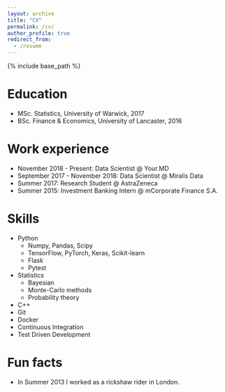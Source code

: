 ```yaml
---
layout: archive
title: "CV"
permalink: /cv/
author_profile: true
redirect_from:
  - /resume
---
```


{% include base_path %}

Education
======
* MSc. Statistics, University of Warwick, 2017
* BSc. Finance & Economics, University of Lancaster, 2016

Work experience
======
* November 2018 - Present: Data Scientist @ Your.MD
* September 2017 - November 2018: Data Scientist @ Miralis Data
* Summer 2017: Research Student @ AstraZeneca
* Summer 2015: Investment Banking Intern @ mCorporate Finance S.A.
  
Skills
======
* Python
  * Numpy, Pandas, Scipy
  * TensorFlow, PyTorch, Keras, Scikit-learn
  * Flask
  * Pytest
* Statistics 
  * Bayesian
  * Monte-Carlo methods
  * Probability theory
* C++ 
* Git
* Docker
* Continuous Integration
* Test Driven Development

Fun facts
======
* In Summer 2013 I worked as a rickshaw rider in London.
  